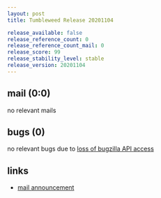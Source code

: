```yaml
---
layout: post
title: Tumbleweed Release 20201104

release_available: false
release_reference_count: 0
release_reference_count_mail: 0
release_score: 99
release_stability_level: stable
release_version: 20201104
---
```


## mail (0:0)

no relevant mails

## bugs (0)

<!--more-->

no relevant bugs due to [loss of bugzilla API access](https://bugzilla.opensuse.org/show_bug.cgi?id=1157722)



## links

- [mail announcement](https://github.com/boombatower/tumbleweed-review/issues/10)
